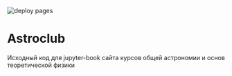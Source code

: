 ![deploy pages](https://github.com/FedorovVS/astroclub/actions/workflows/pages.yml/badge.svg)

# Astroclub

Исходный код для jupyter-book сайта курсов общей астрономии и основ теоретической физики
